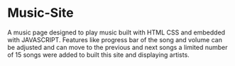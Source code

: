 # Music-Site
A music page designed to play music built with HTML CSS and embedded with JAVASCRIPT. 
Features like progress bar of the song and volume can be adjusted and can move to the previous and next songs a limited number of 15 songs were added to built this site and 
displaying artists.

